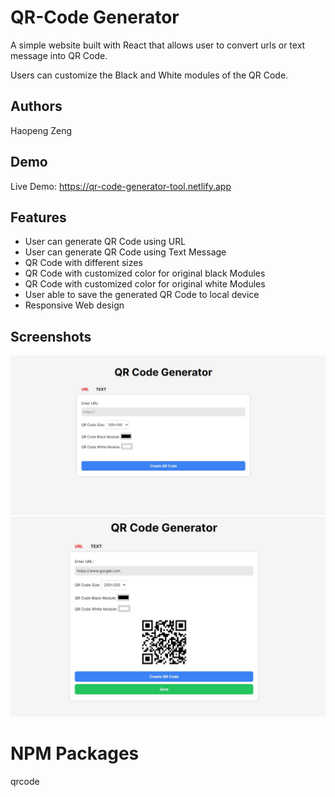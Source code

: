 # QR-Code Generator

A simple website built with React that allows user to convert urls or text message into QR Code.

Users can customize the Black and White modules of the QR Code.

## Authors

Haopeng Zeng

## Demo

Live Demo: https://qr-code-generator-tool.netlify.app

## Features

- User can generate QR Code using URL
- User can generate QR Code using Text Message
- QR Code with different sizes
- QR Code with customized color for original black Modules
- QR Code with customized color for original white Modules
- User able to save the generated QR Code to local device
- Responsive Web design

## Screenshots

<img src="./screenshots/screenshots-1.JPG" alt="screenshots"/>
<img src="./screenshots/screenshots-2.JPG" alt="screenshots"/>

# NPM Packages

qrcode
